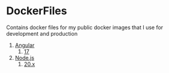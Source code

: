 # DockerFiles

Contains docker files for my public docker images that I use for development and production

1. [Angular](https://github.com/BrayanAbraham/DockerFiles/tree/master/Angular)
   1. [17](https://github.com/BrayanAbraham/DockerFiles/tree/master/Angular/17)
2. [Node.js](https://github.com/BrayanAbraham/DockerFiles/tree/master/Node.js)
   1. [20.x](https://github.com/BrayanAbraham/DockerFiles/tree/master/Node.js/20.x)
